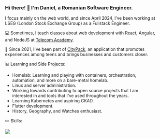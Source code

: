 ### Hi there! 👋 I'm Daniel, a Romanian Software Engineer.

I focus mainly on the web world, and since April 2024, I've been working at LSEG (London Stock Exchange Group) as a Fullstack Engineer.

💻 Sometimes, I teach classes about web development with React, Angular, and NodeJS at [Telecom Academy](https://www.telacad.ro/).

📲 Since 2021, I've been part of [CityPack](https://www.citypackapp.com/), an application that promotes experiences among teens and brings businesses and customers closer.

📊 Learning and Side Projects:
- Homelab: Learning and playing with containers, orchestration, automation, and more on a bare-metal homelab.
- Linux and server administration.
- Working towards contributing to open source projects that I am interested in and tools that I've used throughout the years.
- Learning Kubernetes and aspiring CKAD.
- Flutter development.
- History, Geography, and Watches enthusiast.

✏️ Skills:

[![](https://skillicons.dev/icons?i=js,ts,html,css,sass,angular,reactivex,redis,redux,react,vue,elasticsearch,firebase,flutter,wasm,docker,kubernetes,dart,aws,bootstrap,github,gitlab,java,jest,mongodb,mysql,nestjs,nginx,nodejs,postgres,postman,prisma,rabbitmq,vscode,kafka)](https://skillicons.dev)
